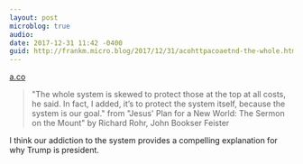 ```yaml
---
layout: post
microblog: true
audio: 
date: 2017-12-31 11:42 -0400
guid: http://frankm.micro.blog/2017/12/31/acohttpacoaetnd-the-whole.html
---
```

 [a.co](http://a.co/aE9tn8d)

> "The whole system is skewed to protect those at the top at all costs, he said. In fact, I added, it’s to protect the system itself, because the system is our goal." from "Jesus' Plan for a New World: The Sermon on the Mount" by Richard Rohr, John Bookser Feister

I think our addiction to the system provides a compelling explanation for why Trump is president. 
